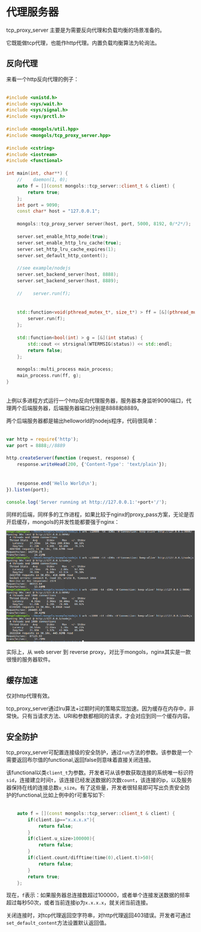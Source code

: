 # 代理服务器

tcp_proxy_server 主要是为需要反向代理和负载均衡的场景准备的。

它既能做tcp代理，也能作http代理。内置负载均衡算法为轮询法。

## 反向代理

来看一个http反向代理的例子：


```cpp

#include <unistd.h>
#include <sys/wait.h>
#include <sys/signal.h>
#include <sys/prctl.h>

#include <mongols/util.hpp>
#include <mongols/tcp_proxy_server.hpp>

#include <cstring>
#include <iostream>
#include <functional>

int main(int, char**) {
    //    daemon(1, 0);
    auto f = [](const mongols::tcp_server::client_t & client) {
        return true;
    };
    int port = 9090;
    const char* host = "127.0.0.1";

    mongols::tcp_proxy_server server(host, port, 5000, 8192, 0/*2*/);

    server.set_enable_http_mode(true);
    server.set_enable_http_lru_cache(true);
    server.set_http_lru_cache_expires(1);
    server.set_default_http_content();

    //see example/nodejs
    server.set_backend_server(host, 8888);
    server.set_backend_server(host, 8889);

    //    server.run(f);


    std::function<void(pthread_mutex_t*, size_t*) > ff = [&](pthread_mutex_t* mtx, size_t * data) {
        server.run(f);
    };

    std::function<bool(int) > g = [&](int status) {
        std::cout << strsignal(WTERMSIG(status)) << std::endl;
        return false;
    };

    mongols::multi_process main_process;
    main_process.run(ff, g);
}



```

上例以多进程方式运行一个http反向代理服务器，服务器本身监听9090端口，代理两个后端服务器，后端服务器端口分别是8888和8889。

两个后端服务器都是输出helloworld的nodejs程序，代码很简单：

```javascript

var http = require('http');
var port = 8888;//8889

http.createServer(function (request, response) {
    response.writeHead(200, {'Content-Type': 'text/plain'});


    response.end('Hello World\n');
}).listen(port);

console.log('Server running at http://127.0.0.1:'+port+'/');

```

同样的后端，同样多的工作进程，如果比较于nginx的proxy_pass方案，无论是否开启缓存，mongols的并发性能都要强于nginx：

![tcp_proxy_serverVSnginx_proxy_pass.png](image/tcp_proxy_serverVSnginx_proxy_pass.png)


实际上，从 web server 到 reverse proxy，对比于mongols，nginx其实是一款很慢的服务器软件。

## 缓存加速

仅对http代理有效。

tcp_proxy_server通过lru算法+过期时间的策略实现加速。因为缓存在内存中，非常快。只有当请求方法、URI和参数都相同的请求，才会对应到同一个缓存内容。

## 安全防护

tcp_proxy_server可配置连接级的安全防护，通过`run`方法的参数。该参数是一个需要返回布尔值的functional,返回false则意味着直接关闭连接。

该functional以类`client_t`为参数。开发者可从该参数获取连接的系统唯一标识符`sid`，连接建立时间`t`，该连接已经发送数据的次数`count`，该连接的ip，以及服务器保持在线的连接总数`u_size`。有了这些量，开发者很轻易即可写出负责安全防护的functional,比如上例中的`f`可重写如下:

```cpp

    auto f = [](const mongols::tcp_server::client_t & client) {
        if(client.ip=="x.x.x.x"){
            return false;
        }
        if(client.u_size>100000){
            return false;
        }
        if(client.count/difftime(time(0),client.t)>50){
            return false;
        }
        return true;
    };

```
现在，`f`表示：如果服务器总连接数超过100000，或者单个连接发送数据的频率超过每秒50次，或者当前连接ip为`x.x.x.x`，就关闭当前连接。

关闭连接时，对tcp代理返回空字符串，对http代理返回403错误。开发者可通过`set_default_content`方法设置默认返回值。

